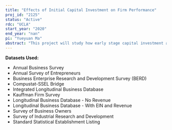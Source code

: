 ```yaml
---
title: "Effects of Initial Capital Investment on Firm Performance"
proj_id: "2125"
status: "Active"
rdc: "UCLA"
start_year: "2020"
end_year: "nan"
pi: "Yueyuan Ma"
abstract: "This project will study how early stage capital investment affects startup performance in the short and long term and how owner's characteristics affect initial investment. It will explore whether the investment has different effects across time and in different tech-intensive industries. Structural analysis will be used to separate selection and treatment effects of capital investment. The project will use the LBD, ILBD, BR, CSB, SBO, KFS databases collected by the Census Bureau. The years of data coverage are 1976-2022. Benefits to Census include linking external SDC Mergers and Acquisitions data to explore the extent to which ownership change (acquisition) is captured in the LBD; adding the founding date information of all firms recorded in the VentureXpert to the Census data; providing an estimate of the role played by initial capital investment in firm employment status transition, employment and revenue levels and innovation activities; studying the determinants of firm's initial investment from the view of owner's characteristics; understanding the relationship between private business formation and wealth inequality."
---
```


**Datasets Used:**

  - Annual Business Survey 
  - Annual Survey of Entrepreneurs 
  - Business Enterprise Research and Development Survey (BERD) 
  - Compustat-SSEL Bridge 
  - Integrated Longitudinal Business Database 
  - Kauffman Firm Survey 
  - Longitudinal Business Database - No Revenue 
  - Longitudinal Business Database - With EIN and Revenue 
  - Survey of Business Owners 
  - Survey of Industrial Research and Development 
  - Standard Statistical Establishment Listing 

